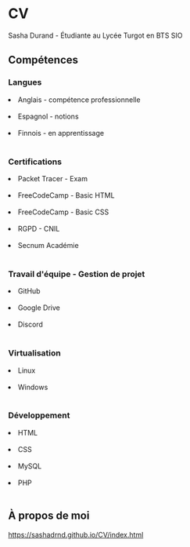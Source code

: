 # CV
Sasha Durand - Étudiante au Lycée Turgot en BTS SIO
## Compétences
### Langues
<li>Anglais - compétence professionnelle</li><br>
<li>Espagnol - notions</li><br>
<li>Finnois - en apprentissage</li><br>

### Certifications
<li>Packet Tracer - Exam </li><br>
<li>FreeCodeCamp - Basic HTML</li><br>
<li>FreeCodeCamp - Basic CSS</li><br>
<li>RGPD - CNIL</li><br>
<li>Secnum Académie</li><br>

### Travail d'équipe - Gestion de projet
<li>GitHub</li><br>
<li>Google Drive</li><br>
<li>Discord</li><br>

### Virtualisation
<li>Linux</li><br>
<li>Windows</li><br>

### Développement
<li>HTML</li><br>
<li>CSS</li><br>
<li>MySQL</li><br>
<li>PHP</li><br>

## À propos de moi


https://sashadrnd.github.io/CV/index.html

